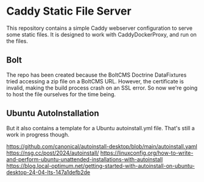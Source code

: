 # Caddy Static File Server

This repository contains a simple Caddy webserver configuration to serve some static files. It is designed to work with CaddyDockerProxy, and run on the files.

## Bolt 

The repo has been created because the BoltCMS Doctrine DataFixtures tried accessing a zip file on a BoltCMS URL. However, the certificate is invalid, making the build process crash on an SSL error. So now we're going to host the file ourselves for the time being. 

## Ubuntu AutoInstallation

But it also contains a template for a Ubuntu autoinstall.yml file. That's still a work in progress though.

https://github.com/canonical/autoinstall-desktop/blob/main/autoinstall.yaml
https://nsg.cc/post/2024/autoinstall/
https://linuxconfig.org/how-to-write-and-perform-ubuntu-unattended-installations-with-autoinstall
https://blog.local-optimum.net/getting-started-with-autoinstall-on-ubuntu-desktop-24-04-lts-147a1defb2de